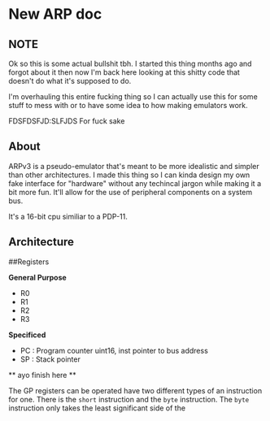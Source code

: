 New ARP doc
===========

NOTE
-----------
Ok so this is some actual bullshit tbh.
I started this thing months ago and forgot about it then now I'm back here looking
at this shitty code that doesn't do what it's supposed to do.

I'm overhauling this entire fucking thing so I can actually use this for some stuff to mess with
or to have some idea to how making emulators work.

FDSFDSFJD:SLFJDS For fuck sake

About
------------
ARPv3 is a pseudo-emulator that's meant to be more idealistic and simpler than other architectures. I made this thing so I can kinda design my own
fake interface for "hardware" without any techincal jargon  while making it a bit more fun. It'll allow for the use of peripheral components on a
system bus.

It's a 16-bit cpu similiar to a PDP-11.

Architecture
------------
##Registers

**General Purpose**
* R0
* R1
* R2
* R3

**Specificed**
* PC    : Program counter uint16, inst pointer to bus address
* SP    : Stack pointer

** ayo finish here **

The GP registers can be operated have two different types of an instruction for one. There is the `short` instruction
and the `byte` instruction. The `byte` instruction only takes the least significant side of the
